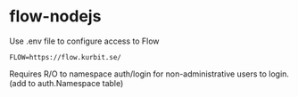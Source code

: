 # flow-nodejs

Use .env file to configure access to Flow
```
FLOW=https://flow.kurbit.se/
```

Requires R/O to namespace auth/login for non-administrative users to login. (add to auth.Namespace table)
